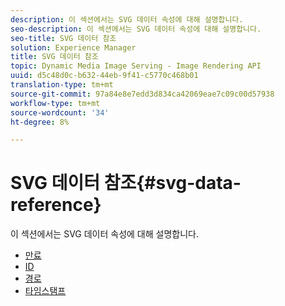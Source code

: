 ```yaml
---
description: 이 섹션에서는 SVG 데이터 속성에 대해 설명합니다.
seo-description: 이 섹션에서는 SVG 데이터 속성에 대해 설명합니다.
seo-title: SVG 데이터 참조
solution: Experience Manager
title: SVG 데이터 참조
topic: Dynamic Media Image Serving - Image Rendering API
uuid: d5c48d0c-b632-44eb-9f41-c5770c468b01
translation-type: tm+mt
source-git-commit: 97a84e8e7edd3d834ca42069eae7c09c00d57938
workflow-type: tm+mt
source-wordcount: '34'
ht-degree: 8%

---
```



# SVG 데이터 참조{#svg-data-reference}

이 섹션에서는 SVG 데이터 속성에 대해 설명합니다.

* [만료](r-expiration-svg.md)
* [ID](r-id-svg.md)
* [경로](r-path-svg.md)
* [타임스탬프](r-timestamp-svg.md)
